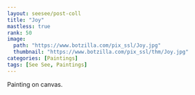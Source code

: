 ```yaml
---
layout: seesee/post-coll
title: "Joy"
mastless: true
rank: 50
image:
  path: "https://www.botzilla.com/pix_ssl/Joy.jpg"
  thumbnail: "https://www.botzilla.com/pix_ssl/thm/Joy.jpg"
categories: [Paintings]
tags: [See See, Paintings]
---
```


Painting on canvas.



